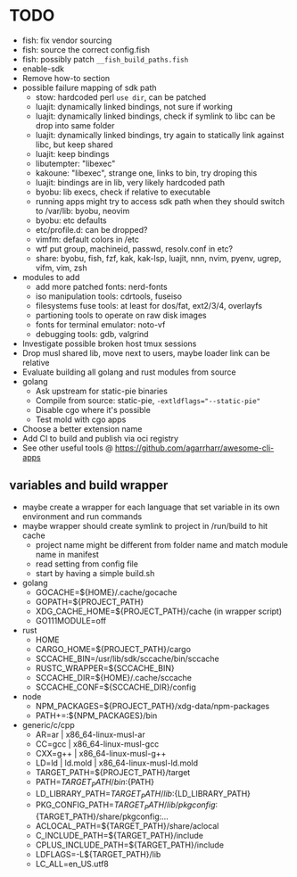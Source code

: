 # TODO

* fish: fix vendor sourcing
* fish: source the correct config.fish
* fish: possibly patch `__fish_build_paths.fish`
* enable-sdk
* Remove how-to section
* possible failure mapping of sdk path
  * stow: hardcoded perl `use dir`, can be patched
  * luajit: dynamically linked bindings, not sure if working
  * luajit: dynamically linked bindings, check if symlink to libc can be drop into same folder
  * luajit: dynamically linked bindings, try again to statically link against libc, but keep shared
  * luajit: keep bindings
  * libutempter: "libexec"
  * kakoune: "libexec", strange one, links to bin, try droping this
  * luajit: bindings are in lib, very likely hardcoded path
  * byobu: lib execs, check if relative to executable
  * running apps might try to access sdk path when they should switch to /var/lib: byobu, neovim
  * byobu: etc defaults
  * etc/profile.d: can be dropped?
  * vimfm: default colors in /etc
  * wtf put group, machineid, passwd, resolv.conf in etc?
  * share: byobu, fish, fzf, kak, kak-lsp, luajit, nnn, nvim, pyenv, ugrep, vifm, vim, zsh
* modules to add
  * add more patched fonts: nerd-fonts
  * iso manipulation tools: cdrtools, fuseiso
  * filesystems fuse tools: at least for dos/fat, ext2/3/4, overlayfs
  * partioning tools to operate on raw disk images
  * fonts for terminal emulator: noto-vf
  * debugging tools: gdb, valgrind
* Investigate possible broken host tmux sessions
* Drop musl shared lib, move next to users, maybe loader link can be relative
* Evaluate building all golang and rust modules from source
* golang
  * Ask upstream for static-pie binaries
  * Compile from source: static-pie, `-extldflags="--static-pie"`
  * Disable cgo where it's possible
  * Test mold with cgo apps
* Choose a better extension name
* Add CI to build and publish via oci registry
* See other useful tools @ https://github.com/agarrharr/awesome-cli-apps

## variables and build wrapper
* maybe create a wrapper for each language that set variable in its own environment and run commands
* maybe wrapper should create symlink to project in /run/build to hit cache
  * project name might be different from folder name and match module name in manifest
  * read setting from config file
  * start by having a simple build.sh
* golang
  * GOCACHE=${HOME}/.cache/gocache
  * GOPATH=${PROJECT_PATH}
  * XDG_CACHE_HOME=${PROJECT_PATH}/cache (in wrapper script)
  * GO111MODULE=off
* rust
  * HOME
  * CARGO_HOME=${PROJECT_PATH}/cargo
  * SCCACHE_BIN=/usr/lib/sdk/sccache/bin/sccache
  * RUSTC_WRAPPER=${SCCACHE_BIN}
  * SCCACHE_DIR=${HOME}/.cache/sccache
  * SCCACHE_CONF=${SCCACHE_DIR}/config
* node
  * NPM_PACKAGES=${PROJECT_PATH}/xdg-data/npm-packages
  * PATH+=:${NPM_PACKAGES}/bin
* generic/c/cpp
  * AR=ar | x86_64-linux-musl-ar
  * CC=gcc | x86_64-linux-musl-gcc
  * CXX=g++ | x86_64-linux-musl-g++
  * LD=ld | ld.mold | x86_64-linux-musl-ld.mold
  * TARGET_PATH=${PROJECT_PATH}/target
  * PATH=${TARGET_PATH}/bin:${PATH}
  * LD_LIBRARY_PATH=${TARGET_PATH}/lib:${LD_LIBRARY_PATH}
  * PKG_CONFIG_PATH=${TARGET_PATH}/lib/pkgconfig:${TARGET_PATH}/share/pkgconfig:...
  * ACLOCAL_PATH=${TARGET_PATH}/share/aclocal
  * C_INCLUDE_PATH=${TARGET_PATH}/include
  * CPLUS_INCLUDE_PATH=${TARGET_PATH}/include
  * LDFLAGS=-L${TARGET_PATH}/lib
  * LC_ALL=en_US.utf8
